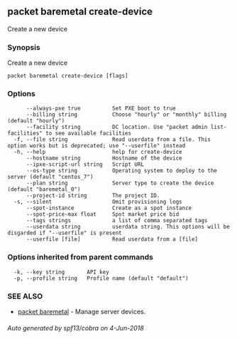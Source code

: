 ## packet baremetal create-device

Create a new device

### Synopsis

Create a new device

```
packet baremetal create-device [flags]
```

### Options

```
      --always-pxe true          Set PXE boot to true
      --billing string           Choose "hourly" or "monthly" billing (default "hourly")
      --facility string          DC location. Use "packet admin list-facilities" to see available facilities
  -f, --file string              Read userdata from a file. This option works but is deprecated; use "--userfile" instead
  -h, --help                     help for create-device
      --hostname string          Hostname of the device
      --ipxe-script-url string   Script URL
      --os-type string           Operating system to deploy to the server (default "centos_7")
      --plan string              Server type to create the device (default "baremetal_0")
      --project-id string        The project ID.
  -s, --silent                   Omit provisioning logs
      --spot-instance            Create as a spot instance
      --spot-price-max float     Spot market price bid
      --tags strings             a list of comma separated tags
      --userdata string          userdata string. This options will be disgarded if "--userfile" is present
      --userfile [file]          Read userdata from a [file]
```

### Options inherited from parent commands

```
  -k, --key string       API key
  -p, --profile string   Profile name (default "default")
```

### SEE ALSO

* [packet baremetal](packet_baremetal.md)	 - Manage server devices.

###### Auto generated by spf13/cobra on 4-Jun-2018
